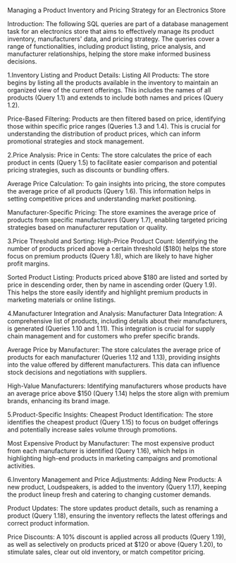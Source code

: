 Managing a Product Inventory and Pricing Strategy for an Electronics Store

Introduction:
The following SQL queries are part of a database management task for an electronics store that aims to effectively manage its product inventory, manufacturers' data, and pricing strategy.
The queries cover a range of functionalities, including product listing, price analysis, and manufacturer relationships, helping the store make informed business decisions.

1.Inventory Listing and Product Details:
Listing All Products: The store begins by listing all the products available in the inventory to maintain an organized view of the current offerings. This includes the names of all products (Query 1.1) and extends to include both names and prices (Query 1.2).

Price-Based Filtering: Products are then filtered based on price, identifying those within specific price ranges (Queries 1.3 and 1.4). This is crucial for understanding the distribution of product prices, which can inform promotional strategies and stock management.

2.Price Analysis:
Price in Cents: The store calculates the price of each product in cents (Query 1.5) to facilitate easier comparison and potential pricing strategies, such as discounts or bundling offers.

Average Price Calculation: To gain insights into pricing, the store computes the average price of all products (Query 1.6). This information helps in setting competitive prices and understanding market positioning.

Manufacturer-Specific Pricing: The store examines the average price of products from specific manufacturers (Query 1.7), enabling targeted pricing strategies based on manufacturer reputation or quality.

3.Price Threshold and Sorting:
High-Price Product Count: Identifying the number of products priced above a certain threshold ($180) helps the store focus on premium products (Query 1.8), which are likely to have higher profit margins.

Sorted Product Listing: Products priced above $180 are listed and sorted by price in descending order, then by name in ascending order (Query 1.9). This helps the store easily identify and highlight premium products in marketing materials or online listings.

4.Manufacturer Integration and Analysis:
Manufacturer Data Integration: A comprehensive list of products, including details about their manufacturers, is generated (Queries 1.10 and 1.11). This integration is crucial for supply chain management and for customers who prefer specific brands.

Average Price by Manufacturer: The store calculates the average price of products for each manufacturer (Queries 1.12 and 1.13), providing insights into the value offered by different manufacturers. This data can influence stock decisions and negotiations with suppliers.

High-Value Manufacturers: Identifying manufacturers whose products have an average price above $150 (Query 1.14) helps the store align with premium brands, enhancing its brand image.

5.Product-Specific Insights:
Cheapest Product Identification: The store identifies the cheapest product (Query 1.15) to focus on budget offerings and potentially increase sales volume through promotions.

Most Expensive Product by Manufacturer: The most expensive product from each manufacturer is identified (Query 1.16), which helps in highlighting high-end products in marketing campaigns and promotional activities.

6.Inventory Management and Price Adjustments:
Adding New Products: A new product, Loudspeakers, is added to the inventory (Query 1.17), keeping the product lineup fresh and catering to changing customer demands.

Product Updates: The store updates product details, such as renaming a product (Query 1.18), ensuring the inventory reflects the latest offerings and correct product information.

Price Discounts: A 10% discount is applied across all products (Query 1.19), as well as selectively on products priced at $120 or above (Query 1.20), to stimulate sales, clear out old inventory, or match competitor pricing.
